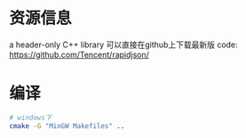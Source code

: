 # 资源信息
a header-only C++ library
可以直接在github上下载最新版
code: https://github.com/Tencent/rapidjson/

# 编译
```bash
# windows下
cmake -G "MinGW Makefiles" ..
```